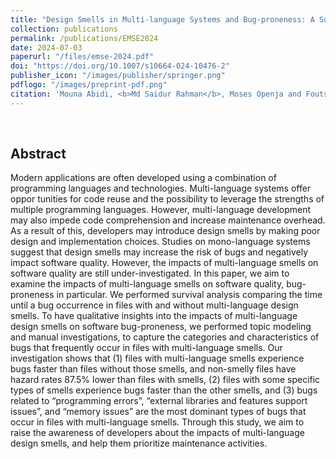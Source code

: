 ```yaml
---
title: "Design Smells in Multi-language Systems and Bug-proneness: A Survival Analysis"
collection: publications
permalink: /publications/EMSE2024
date: 2024-07-03
paperurl: "/files/emse-2024.pdf"
doi: "https://doi.org/10.1007/s10664-024-10476-2"
publisher_icon: "/images/publisher/springer.png"
pdflogo: "/images/preprint-pdf.png"
citation: 'Mouna Abidi, <b>Md Saidur Rahman</b>, Moses Openja and Foutse Khomh, &quot;Multi-language Design Smells: A Backstage Perspective &quot;, <i>Empirical Software Engineering (<b>EMSE</b>)</i>, Volume 29:106, pages 42, 2024.'
---
```

<br>

## Abstract
Modern applications are often developed using a combination of programming languages and technologies. Multi-language systems offer oppor tunities for code reuse and the possibility to leverage the strengths of multiple programming languages. However, multi-language development may also impede code comprehension and increase maintenance overhead. As a result of this, developers may introduce design smells by making poor design and implementation choices. Studies on mono-language systems suggest that design smells may increase the risk of bugs and negatively impact software quality. However, the impacts of multi-language smells on software quality are still under-investigated. In this paper, we aim to examine the impacts of multi-language smells on software quality, bug-proneness in particular. We performed survival analysis comparing the time until a bug occurrence in files with and without multi-language design smells. To have qualitative insights into the impacts of multi-language design smells on software bug-proneness, we performed topic modeling and manual investigations, to capture the categories and characteristics of bugs that frequently occur in files with multi-language smells. Our investigation shows that (1) files with multi-language smells experience bugs faster than files without those smells, and non-smelly files have hazard rates 87.5% lower than files with smells, (2) files with some specific types of smells experience bugs faster than the other smells, and (3) bugs related to “programming errors”, “external libraries and features support issues”, and “memory issues” are the most dominant types of bugs that occur in files with multi-language smells. Through this study, we aim to raise the awareness of developers about the impacts of multi-language design smells, and help them prioritize maintenance activities. 
